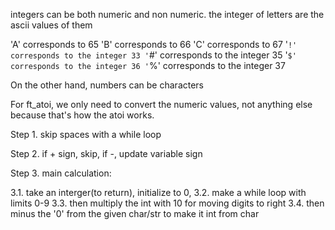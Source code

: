 integers can be both numeric and non numeric. the integer of letters are the ascii values of them 

'A' corresponds to 65
'B' corresponds to 66
'C' corresponds to 67
'`!' corresponds to the integer 33
'`#' corresponds to the integer 35
'`$' corresponds to the integer 36
'`%' corresponds to the integer 37

On the other hand, numbers can be characters

For ft_atoi, we only need to convert the numeric values, not anything else because that's how the atoi works.

Step 1. skip spaces with a while loop

Step 2. if + sign, skip, if -, update variable sign

Step 3. main calculation:

  3.1. take an interger(to return), initialize to 0,
  3.2. make a while loop with limits 0-9
  3.3. then multiply the int with 10 for moving digits to right
  3.4. then minus the '0' from the given char/str to make it int from char
